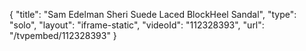 {
    "title": "Sam Edelman Sheri Suede Laced BlockHeel Sandal",
    "type": "solo",
    "layout": "iframe-static",
    "videoId": "112328393",
    "url": "\/tvpembed\/112328393"
}